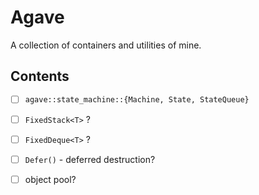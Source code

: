 
# Agave

A collection of containers and utilities of mine.

## Contents

- [ ] `agave::state_machine::{Machine, State, StateQueue}`
- [ ] `FixedStack<T>` ?
- [ ] `FixedDeque<T>` ?
- [ ] `Defer()` - deferred destruction?
- [ ] object pool?


